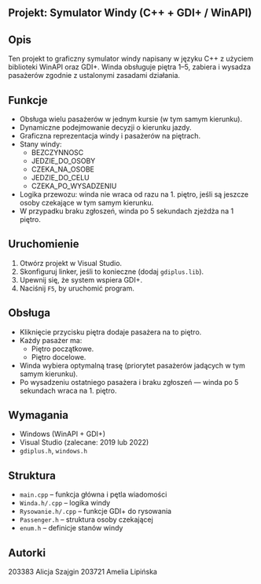 ## Projekt: Symulator Windy (C++ + GDI+ / WinAPI)

## Opis
Ten projekt to graficzny symulator windy napisany w języku C++ z użyciem biblioteki WinAPI oraz GDI+. Winda obsługuje piętra 1–5, zabiera i wysadza pasażerów zgodnie z ustalonymi zasadami działania.

## Funkcje

- Obsługa wielu pasażerów w jednym kursie (w tym samym kierunku).
- Dynamiczne podejmowanie decyzji o kierunku jazdy.
- Graficzna reprezentacja windy i pasażerów na piętrach.
- Stany windy:
  - BEZCZYNNOSC
  - JEDZIE_DO_OSOBY
  - CZEKA_NA_OSOBE
  - JEDZIE_DO_CELU
  - CZEKA_PO_WYSADZENIU
- Logika przewozu: winda nie wraca od razu na 1. piętro, jeśli są jeszcze osoby czekające w tym samym kierunku.
- W przypadku braku zgłoszeń, winda po 5 sekundach zjeżdża na 1 piętro.

## Uruchomienie

1. Otwórz projekt w Visual Studio.
2. Skonfiguruj linker, jeśli to konieczne (dodaj `gdiplus.lib`).
3. Upewnij się, że system wspiera GDI+.
4. Naciśnij `F5`, by uruchomić program.

## Obsługa

- Kliknięcie przycisku piętra dodaje pasażera na to piętro.
- Każdy pasażer ma:
  - Piętro początkowe.
  - Piętro docelowe.
- Winda wybiera optymalną trasę (priorytet pasażerów jadących w tym samym kierunku).
- Po wysadzeniu ostatniego pasażera i braku zgłoszeń — winda po 5 sekundach wraca na 1. piętro.

## Wymagania

- Windows (WinAPI + GDI+)
- Visual Studio (zalecane: 2019 lub 2022)
- `gdiplus.h`, `windows.h`

## Struktura

- `main.cpp` – funkcja główna i pętla wiadomości
- `Winda.h/.cpp` – logika windy
- `Rysowanie.h/.cpp` – funkcje GDI+ do rysowania
- `Passenger.h` – struktura osoby czekającej
- `enum.h` – definicje stanów windy

## Autorki

203383 Alicja Szajgin
203721 Amelia Lipińska

